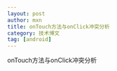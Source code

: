```yaml
---
layout: post
author: mxn
title: onTouch方法与onClick冲突分析
category: 技术博文
tag: [android]
---
```


onTouch方法与onClick冲突分析
